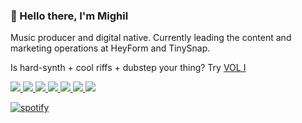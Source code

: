 <p>
  <h3>👋 Hello there, I'm Mighil</h3>
<p dir="auto">Music producer and digital native. Currently leading the content and marketing operations at HeyForm and TinySnap.</p>
<p dir="auto">Is hard-synth + cool riffs + dubstep your thing? Try <a href="https://signalsiren.bandcamp.com/album/vol-i">VOL I</a></p>
 
<p> 
<a href="https://twitter.com/verfasor">
    <img src="https://img.shields.io/twitter/follow/verfasor?style=social" /> 
</a>
<a href="https://github.com/migftw">
    <img src="https://img.shields.io/github/followers/migftw?label=MIGFTW&logo=GitHub&style=social" />
</a>   
  <a href="https://verfasor.com/">
    <img src="https://img.shields.io/badge/blog-verfasor.com-blueviolet" />
  </a>      
  <a href="https://signalsiren.bandcamp.com/">
    <img src="https://img.shields.io/badge/music-SIGANSIREN-red" />
  </a>  
  <a href="https://m1qnet.bandcamp.com/">
    <img src="https://img.shields.io/badge/music-m1qnet-red" />
  </a>     
  <a href="https://wr8.in/">
    <img src="https://img.shields.io/badge/get-wr8.in-green" />
  </a> 
  <a href="mailto:verfasor@deadauthor.org">
    <img src="https://img.shields.io/badge/contact-email-important" />
  </a>   
</p> 

  <p>  
  <a href="https://verfasor.com/sqr"><img alt="spotify" src="https://verfasor.com/sqr?enpobhtwjb" /></a>
  </p>
</p>
 
